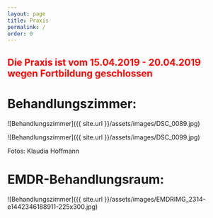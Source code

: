 ```yaml
---
layout: page
title: Praxis
permalink: /
order: 0
---
```


## <span style="color:red">Die Praxis ist vom 15.04.2019 - 20.04.2019 wegen Fortbildung geschlossen</span>

# Behandlungszimmer:

![Behandlungszimmer]({{ site.url }}/assets/images/DSC_0089.jpg)

![Behandlungszimmer]({{ site.url }}/assets/images/DSC_0099.jpg)

Fotos: Klaudia Hoffmann

# EMDR-Behandlungsraum:

![Behandlungszimmer]({{ site.url }}/assets/images/EMDRIMG_2314-e1442346188911-225x300.jpg)
